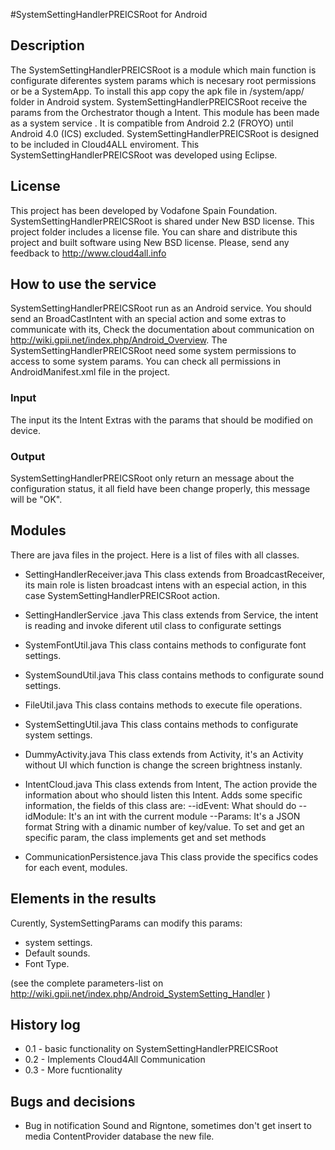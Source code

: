 #SystemSettingHandlerPREICSRoot for Android

## Description
The SystemSettingHandlerPREICSRoot is a module which main function is configurate diferentes system params which is necesary root permissions or be a SystemApp.
To install this app copy the apk file in /system/app/ folder in Android system.
SystemSettingHandlerPREICSRoot receive the params from the Orchestrator though a Intent.
This module has been made as a system service . It is compatible from Android 2.2 (FROYO) until Android 4.0 (ICS) excluded.
SystemSettingHandlerPREICSRoot is designed to be included in Cloud4ALL enviroment.
This SystemSettingHandlerPREICSRoot was developed using Eclipse. 

## License
This project has been developed by Vodafone Spain Foundation.
SystemSettingHandlerPREICSRoot is shared under New BSD license. This project folder includes a license file.
You can share and distribute this project and built software using New BSD license.
Please, send any feedback to http://www.cloud4all.info

## How to use the service
SystemSettingHandlerPREICSRoot run as an  Android service. You should send an BroadCastIntent with an special action and some extras to communicate with its, Check the documentation about communication on http://wiki.gpii.net/index.php/Android_Overview.
The SystemSettingHandlerPREICSRoot need some system permissions to access to some system params.
You can check all permissions in AndroidManifest.xml file in the project.

### Input
The input its the Intent Extras with the params that should be modified on device.

### Output
SystemSettingHandlerPREICSRoot only return an message about the configuration status, it all field have been change properly, this message will be "OK".

## Modules
There are java files in the project. Here is a list of files with all classes. 
- SettingHandlerReceiver.java
This class extends from BroadcastReceiver, its main role is listen broadcast intens with an especial action, in this case SystemSettingHandlerPREICSRoot action.	

- SettingHandlerService .java
This class extends from Service, the intent is reading and invoke diferent util class to configurate settings

- SystemFontUtil.java
This class contains methods to configurate font settings. 

- SystemSoundUtil.java
This class contains methods to configurate sound settings. 

- FileUtil.java
This class contains methods to execute file operations.

- SystemSettingUtil.java
This class contains methods to configurate system settings. 

- DummyActivity.java
This class extends from Activity, it's an Activity without UI which function is change the screen brightness instanly.

- IntentCloud.java
This class extends from Intent, The action provide the information about who should listen this Intent. Adds some specific information, the fields of this class are:
	--idEvent: What should do
	--idModule: It's an int with the current module
	--Params: It's a  JSON format String with a dinamic number of key/value. To set and get an specific param, the class implements get and set methods

- CommunicationPersistence.java
This class provide the specifics codes for each event, modules.

## Elements in the results
Curently, SystemSettingParams can modify this params:
- system settings.
- Default sounds.
- Font Type.

(see the complete parameters-list on http://wiki.gpii.net/index.php/Android_SystemSetting_Handler )


## History log
- 0.1 - basic functionality on SystemSettingHandlerPREICSRoot
- 0.2 - Implements Cloud4All Communication
- 0.3 - More fucntionality

## Bugs and decisions
- Bug in notification Sound and Rigntone, sometimes don't get insert to media ContentProvider database the new file.


